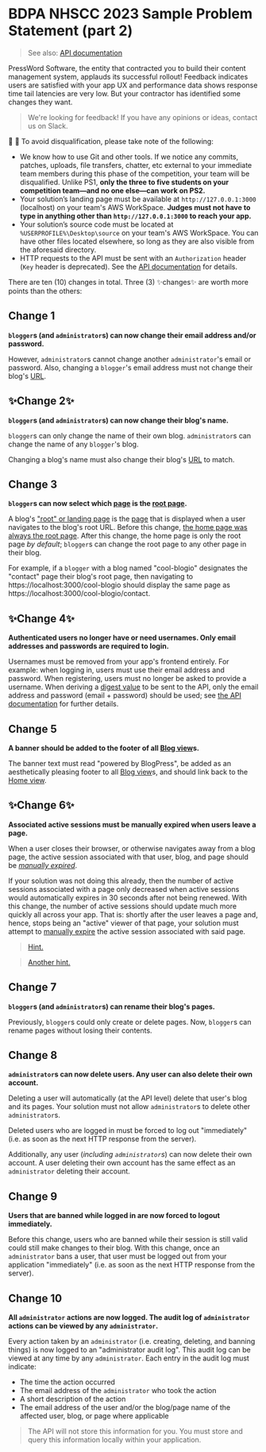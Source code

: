 # BDPA NHSCC 2023 Sample Problem Statement (part 2)

> See also: [API documentation](https://hsccjcat4d54.docs.apiary.io)

PressWord Software, the entity that contracted you to build their content
management system, applauds its successful rollout! Feedback indicates users are
satisfied with your app UX and performance data shows response time tail
latencies are very low. But your contractor has identified some changes they
want.

> We're looking for feedback! If you have any opinions or ideas, contact us on
> Slack.

🚧 🚧 To avoid disqualification, please take note of the following:

- We know how to use Git and other tools. If we notice any commits, patches,
  uploads, file transfers, chatter, etc external to your immediate team members
  during this phase of the competition, your team will be disqualified. Unlike
  PS1, **only the three to five students on your competition team—and no one
  else—can work on PS2.**
- Your solution’s landing page must be available at `http://127.0.0.1:3000`
  (localhost) on your team's AWS WorkSpace. **Judges must not have to type in
  anything other than `http://127.0.0.1:3000` to reach your app.**
- Your solution’s source code must be located at `%USERPROFILE%\Desktop\source`
  on your team's AWS WorkSpace. You can have other files located elsewhere, so
  long as they are also visible from the aforesaid directory.
- HTTP requests to the API must be sent with an `Authorization` header (`Key`
  header is deprecated). See the
  [API documentation](https://hsccjcat4d54.docs.apiary.io) for details.

There are ten (10) changes in total. Three (3) ✨changes✨ are worth more points
than the others:

## Change 1

**`blogger`s (and `administrator`s) can now change their email address and/or
password.**

However, `administrator`s cannot change another `administrator`'s email or
password. Also, changing a `blogger`'s email address must not change their
blog's [URL](./blogpress-part-1.md#requirement-9).

## ✨Change 2✨

**`blogger`s (and `administrator`s) can now change their blog's name.**

`blogger`s can only change the name of their own blog. `administrator`s can
change the name of any `blogger`'s blog.

Changing a blog's name must also change their blog's
[URL](./blogpress-part-1.md#requirement-9) to match.

## Change 3

**`blogger`s can now select which
[page](./blogpress-part-1.md#creating-and-editing-a-page) is the
[root page](./blogpress-part-1.md#the-root-page).**

A blog's ["root" or landing page](./blogpress-part-1.md#the-root-page) is the
[page](./blogpress-part-1.md#creating-and-editing-a-page) that is displayed when
a user navigates to the blog's root URL. Before this change,
[the home page was always the root page](./blogpress-part-1.md#requirement-4).
After this change, the home page is only the root page _by default_; `blogger`s
can change the root page to any other page in their blog.

For example, if a `blogger` with a blog named "cool-blogio" designates the
"contact" page their blog's root page, then navigating to
https://localhost:3000/cool-blogio should display the same page as
https://localhost:3000/cool-blogio/contact.

## ✨Change 4✨

**Authenticated users no longer have or need usernames. Only email addresses and
passwords are required to login.**

Usernames must be removed from your app's frontend entirely. For example: when
logging in, users must use their email address and password. When registering,
users must no longer be asked to provide a username. When deriving a
[digest value](https://developer.mozilla.org/en-US/docs/Glossary/Digest) to be
sent to the API, only the email address and password (email + password) should
be used; see
[the API documentation](https://hsccjcat4d54.docs.apiary.io/#/reference/0/user-endpoints/users-username-or-email-auth-post)
for further details.

## Change 5

**A banner should be added to the footer of all
[Blog view](./blogpress-part-1.md#requirement-2)s.**

The banner text must read "powered by BlogPress", be added as an aesthetically
pleasing footer to all [Blog view](./blogpress-part-1.md#requirement-2)s, and
should link back to the [Home view](./blogpress-part-1.md#requirement-2).

## ✨Change 6✨

**Associated active sessions must be manually expired when users leave a page.**

When a user closes their browser, or otherwise navigates away from a blog page,
the active session associated with that user, blog, and page should be
[_manually expired_](https://hsccjcat4d54.docs.apiary.io/#/reference/0/blog-endpoints/blogs-blog-name-pages-page-name-sessions-session-id-delete).

If your solution was not doing this already, then the number of active sessions
associated with a page only decreased when active sessions would automatically
expires in 30 seconds after not being renewed. With this change, the number of
active sessions should update much more quickly all across your app. That is:
shortly after the user leaves a page and, hence, stops being an "active" viewer
of that page, your solution must attempt to
[manually expire](https://hsccjcat4d54.docs.apiary.io/#/reference/0/blog-endpoints/blogs-blog-name-pages-page-name-activity-delete)
the active session associated with said page.

> [Hint.](https://dev.to/amersikira/top-3-ways-to-easily-detect-when-a-user-leaves-a-page-using-javascript-2ce4)

> [Another hint.](https://developer.mozilla.org/en-US/docs/Web/API/Beacon_API)

## Change 7

**`blogger`s (and `administrator`s) can rename their blog's pages.**

Previously, `blogger`s could only create or delete pages. Now, `blogger`s can
rename pages without losing their contents.

## Change 8

**`administrator`s can now delete users. Any user can also delete their own
account.**

Deleting a user will automatically (at the API level) delete that user's blog
and its pages. Your solution must not allow `administrator`s to delete other
`administrator`s.

Deleted users who are logged in must be forced to log out "immediately" (i.e. as
soon as the next HTTP response from the server).

Additionally, any user (_including `administrator`s_) can now delete their own
account. A user deleting their own account has the same effect as an
`administrator` deleting their account.

## Change 9

**Users that are banned while logged in are now forced to logout immediately.**

Before this change, users who are banned while their session is still valid
could still make changes to their blog. With this change, once an
`administrator` bans a user, that user must be logged out from your application
"immediately" (i.e. as soon as the next HTTP response from the server).

## Change 10

**All `administrator` actions are now logged. The audit log of `administrator`
actions can be viewed by any `administrator`.**

Every action taken by an `administrator` (i.e. creating, deleting, and banning
things) is now logged to an "administrator audit log". This audit log can be
viewed at any time by any `administrator`. Each entry in the audit log must
indicate:

- The time the action occurred
- The email address of the `administrator` who took the action
- A short description of the action
- The email address of the user and/or the blog/page name of the affected user,
  blog, or page where applicable

> The API will not store this information for you. You must store and query this
> information locally within your application.
